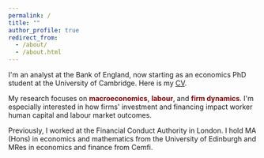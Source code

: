 ```yaml
---
permalink: /
title: ""
author_profile: true
redirect_from: 
  - /about/
  - /about.html
---
```


I'm an analyst at the Bank of England, now starting as an economics PhD student at the University of Cambridge.
Here is my [CV](/files/main_cv.pdf).

My research focuses on <span style="color: maroon; font-weight: bold;"> macroeconomics</span>, <span style="color: maroon; font-weight: bold;">labour</span>, and <span style="color: maroon; font-weight: bold;">firm dynamics</span>. 
I'm especially interested in how firms' investment and financing impact worker human capital and labour market outcomes. 

Previously, I worked at the Financial Conduct Authority in London. 
I hold MA (Hons) in economics and mathematics from the University of Edinburgh and MRes in economics and finance from Cemfi.

